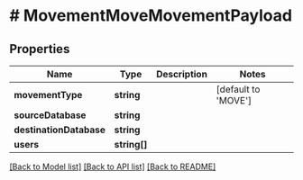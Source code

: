 # # MovementMoveMovementPayload

## Properties

Name | Type | Description | Notes
------------ | ------------- | ------------- | -------------
**movementType** | **string** |  | [default to 'MOVE']
**sourceDatabase** | **string** |  | 
**destinationDatabase** | **string** |  | 
**users** | **string[]** |  | 

[[Back to Model list]](../../README.md#documentation-for-models) [[Back to API list]](../../README.md#documentation-for-api-endpoints) [[Back to README]](../../README.md)



